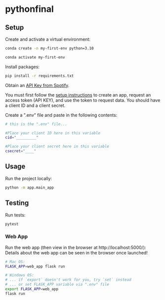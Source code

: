 # pythonfinal

## Setup

Create and activate a virtual environment:

```sh
conda create -n my-first-env python=3.10

conda activate my-first-env
```

Install packages:
```sh
pip install -r requirements.txt
```

Obtain an [API Key from Spotify](https://developer.spotify.com/documentation/web-api/tutorials/getting-started).

You must first follow the [setup instructions](https://developer.spotify.com/documentation/web-api/tutorials/getting-started) to create an app, request an access token (API KEY), and use the token to request data. You should have a client ID and a client secret.

Create a ".env" file and paste in the following contents:

```sh
# this is the ".env" file...

#Place your client ID here in this variable
cid="_________"

#Place your client secret here in this variable
csecret="____"

```


## Usage

Run the project locally:

```sh
python -m app.main_app

```


## Testing

Run tests:

```sh
pytest
```

### Web App

Run the web app (then view in the browser at http://localhost:5000/):
Details about the web app can be seen in the browser once launched! 

```sh
# Mac OS:
FLASK_APP=web_app flask run

# Windows OS:
# ... if `export` doesn't work for you, try `set` instead
# ... or set FLASK_APP variable via ".env" file
export FLASK_APP=web_app
flask run
```


